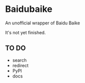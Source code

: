 Baidubaike
==========

An unofficial wrapper of Baidu Baike  

It's not yet finished.  

TO DO
-----
+ search
+ redirect
+ PyPI 
+ docs
